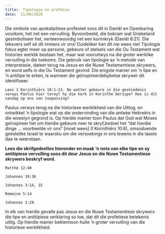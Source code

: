```yaml
---
title:  Tipologie as profesie
date:  11/06/2020
---
```


Die simbole van apokaliptiese profesieë soos dit in Daniël en Openbaring voorkom, het net een vervulling.  Byvoorbeeld, die bokram wat Griekeland gesimboliseer het, verteenwoordig net een koninkryk (Daniël 8:21). Die teksvers self sê dit immers vir ons! Duideliker kan dit nie wees nie! Tipologie fokus egter meer op persone, gebeure of stelsels van die Ou Testament wat histories werklik bestaan het, maar wat vooruitwys na die groter werklike vervulling in die toekoms. Die gebruik van tipologie as ‘n metode van interpretasie, dateer terug na Jesus en die Nuwe Testamentiese skrywers, en word selfs in die Ou Testament gevind. Die enigste manier om ‘n tipe en ‘n antitipe te erken, is wanneer die geïnspireerdebybelse skrywer dit identifiseer.

`Lees 1 Korinthiërs 10:1–13. Na watter gebeure in die geskiedenis verwys Paulus hier terwyl hy die kerk in Korinthe berispe? Hoe is dit vandag op ons van toepassing?`

Paulus verwys terug na die historiese werklikheid van die Uittog, en ontwikkel ‘n tipologie wat op die ondervinding van die antieke Hebreërs in die woestyn gegrond is.  Op hierdie manier toon Paulus dat God wat Moses geïnspireer het om hierdie gebeure neer te skryf,bedoel het “dat hierdie dinge ... voorbeelde vir ons” [moet wees] (I Korinthiërs 10:6), omsodoende geestelike Israel te waarsku om die versoekings in ons lewens in die laaste dae te weerstaan.

**Lees die skrifgedeeltes hieronder en maak ‘n nota van elke tipe en sy antitipiese vervulling soos dit deur Jesus en die Nuwe Testamentiese skrywers beskryf word.**

`Matthé 12:40`

`Johannes 19:36`

`Johannes 3:14, 15`

`Romeine 5:14`

`Johannes 1:29`

In elk van hierdie gevalle pas Jesus en die Nuwe Testamentiese skrywers die tipe en antitipiese verklaring so toe, dat dit die profetiese betekenis uitlig. Op hierdie manier beklemtoon hulle ‘n groter vervulling van die historiese werklikheid.